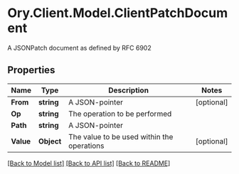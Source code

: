 # Ory.Client.Model.ClientPatchDocument
A JSONPatch document as defined by RFC 6902

## Properties

Name | Type | Description | Notes
------------ | ------------- | ------------- | -------------
**From** | **string** | A JSON-pointer | [optional] 
**Op** | **string** | The operation to be performed | 
**Path** | **string** | A JSON-pointer | 
**Value** | **Object** | The value to be used within the operations | [optional] 

[[Back to Model list]](../README.md#documentation-for-models) [[Back to API list]](../README.md#documentation-for-api-endpoints) [[Back to README]](../README.md)

